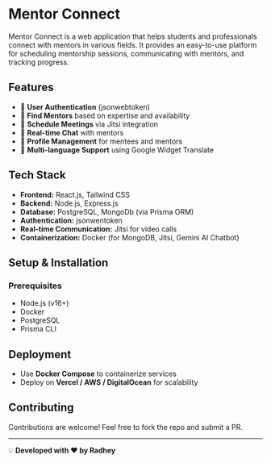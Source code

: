 # Mentor Connect

Mentor Connect is a web application that helps students and professionals connect with mentors in various fields. It provides an easy-to-use platform for scheduling mentorship sessions, communicating with mentors, and tracking progress.

## Features
- 🔹 **User Authentication** (jsonwebtoken)
- 🔹 **Find Mentors** based on expertise and availability
- 🔹 **Schedule Meetings** via Jitsi integration
- 🔹 **Real-time Chat** with mentors
- 🔹 **Profile Management** for mentees and mentors
- 🔹 **Multi-language Support** using Google Widget Translate

## Tech Stack
- **Frontend:** React.js, Tailwind CSS
- **Backend:** Node.js, Express.js
- **Database:** PostgreSQL, MongoDb (via Prisma ORM)
- **Authentication:** jsonwentoken
- **Real-time Communication:** Jitsi for video calls
- **Containerization:** Docker (for MongoDB, Jitsi, Gemini AI Chatbot)

## Setup & Installation
### Prerequisites
- Node.js (v16+)
- Docker
- PostgreSQL
- Prisma CLI



## Deployment
- Use **Docker Compose** to containerize services
- Deploy on **Vercel / AWS / DigitalOcean** for scalability


## Contributing
Contributions are welcome! Feel free to fork the repo and submit a PR.



---
💡 **Developed with ❤️ by Radhey**

